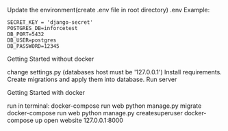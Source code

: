 


Update the environment(create .env file in root directory)
.env Example:

    SECRET_KEY = 'django-secret'
    POSTGRES_DB=inforcetest
    DB_PORT=5432
    DB_USER=postgres
    DB_PASSWORD=12345
    
    
Getting Started without docker



change settings.py (databases host must be '127.0.0.1')
Install requirements.
Create migrations and apply them into database.
Run server

Getting Started with docker



run in terminal:
docker-compose run web python manage.py migrate
docker-compose run web python manage.py createsuperuser
docker-compose up
open website 127.0.0.1:8000




